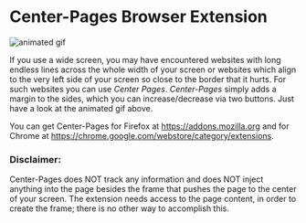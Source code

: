 # Center-Pages Browser Extension

<img src="page_aligner_animation.gif" alt="animated gif" />

If you use a wide screen, you may have encountered websites with long endless lines across the whole width of your screen or websites which align to the very left side of your screen so close to the border that it hurts. For such websites you can use *Center Pages*. *Center-Pages* simply adds a margin to the sides, which you can increase/decrease via two buttons. Just have a look at the animated gif above.

You can get Center-Pages for Firefox at https://addons.mozilla.org and for Chrome at https://chrome.google.com/webstore/category/extensions.

### Disclaimer:

Center-Pages does NOT track any information and does NOT inject anything into the page besides the frame that pushes the page to the center of your screen. The extension needs access to the page content, in order to create the frame; there is no other way to accomplish this.
